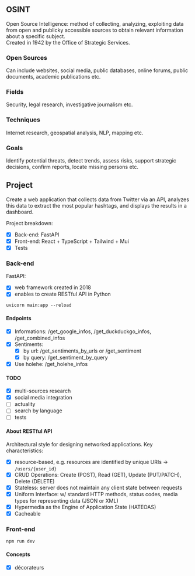 ## OSINT

Open Source Intelligence: method of collecting, analyzing, exploiting data from open and publicky accessible sources to obtain relevant information about a specific subject.<br/>
Created in 1942 by the Office of Strategic Services.

### Open Sources
Can include websites, social media, public databases, online forums, public documents, academic publications etc.

### Fields
Security, legal research, investigative journalism etc.

### Techniques
Internet research, geospatial analysis, NLP, mapping etc.

### Goals
Identify potential threats, detect trends, assess risks, support strategic decisions, confirm reports, locate missing persons etc.

## Project

Create a web application that collects data from Twitter via an API, analyzes this data to extract the most popular hashtags, and displays the results in a dashboard.

Project breakdown:
- [x] Back-end: FastAPI
- [x] Front-end: React + TypeScript + Tailwind + Mui
- [x] Tests

### Back-end

FastAPI: 
- [x] web framework created in 2018
- [x] enables to create RESTful API in Python

```
uvicorn main:app --reload
```

#### Endpoints
- [x] Informations: /get_google_infos, /get_duckduckgo_infos, /get_combined_infos
- [x] Sentiments: 
    - [x] by url: /get_sentiments_by_urls or /get_sentiment
    - [x] by query: /get_sentiment_by_query
- [x] Use holehe: /get_holehe_infos

#### TODO
- [x] multi-sources research
- [x] social media integration
- [ ] actuality
- [ ] search by language
- [ ] tests

#### About RESTful API

Architectural style for designing networked applications.
Key characteristics:
- [x] resource-based, e.g. resources are identified by unique URIs -> `/users/{user_id}`
- [x] CRUD Operations: Create (POST), Read (GET), Update (PUT/PATCH), Delete (DELETE)
- [x] Stateless: server does not maintain any client state between requests
- [x] Uniform Interface: w/ standard HTTP methods, status codes, media types for representing data (JSON or XML)
- [x] Hypermedia as the Engine of Application State (HATEOAS)
- [x] Cacheable

### Front-end

```
npm run dev
```

#### Concepts

- [x] décorateurs
